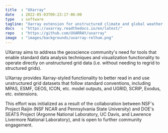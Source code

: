 ```yaml
---
title  : "UXarray"
date   : 2022-05-03T09:23:17-06:00
type   : software
tagline: "Xarray extension for unstructured climate and global weather data analysis and visualization."
docs   : "https://uxarray.readthedocs.io/en/latest/"
repo   : "https://github.com/UXARRAY/uxarray"
image  : "images/backgrounds/uxarray-relhum.png"
---
```


UXarray aims to address the geoscience community's need for tools that enable standard data analysis techniques and visualization functionality to operate directly on unstructured grid data (i.e. without needing to regrid to structured grids). 

UXarray provides Xarray-styled functionality to better read in and use unstructured grid datasets that follow standard conventions, including MPAS, ESMF, GEOS, ICON, etc. model outputs, and UGRID, SCRIP, Exodus, etc. extensions. 

This effort was initialized as a result of the collaboration between NSF's Project Raijin (NSF NCAR and Pennsylvania State University) and DOE's SEATS Project (Argonne National Laboratory, UC Davis, and Lawrence Livermore National Laboratory), and is open to further community engagement.
